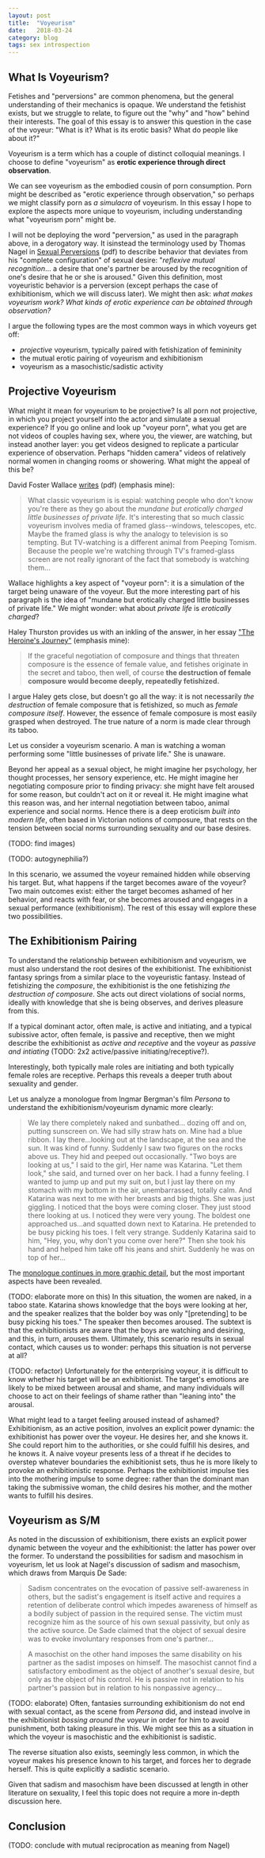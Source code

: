 ```yaml
---
layout: post
title:  "Voyeurism"
date:   2018-03-24
category: blog
tags: sex introspection
---
```


## What Is Voyeurism?

Fetishes and "perversions" are common phenomena, but the general understanding of their mechanics is opaque. We understand the fetishist exists, but we struggle to relate, to figure out the "why" and "how" behind their interests. The goal of this essay is to answer this question in the case of the voyeur: "What is it? What is its erotic basis? What do people like about it?"

Voyeurism is a term which has a couple of distinct colloquial meanings. I choose to define "voyeurism" as **erotic experience through direct observation**.

We can see voyeurism as the embodied cousin of porn consumption. Porn might be described as "erotic experience through observation," so perhaps we might classify porn as _a simulacra_ of voyeurism. In this essay I hope to explore the aspects more unique to voyeurism, including understanding what "voyeurism porn" might be.

I will not be deploying the word "perversion," as used in the paragraph above, in a derogatory way. It isinstead the terminology used by Thomas Nagel in [Sexual Perversions](https://pdfs.semanticscholar.org/bc66/32ba46b9d31b0bff5285ebe8c1453513cce2.pdf) (pdf) to describe behavior that deviates from his "complete configuration" of sexual desire: "_reflexive mutual recognition_... a desire that one's partner be aroused by the recognition of one's desire that he or she is aroused." Given this definition, most voyeuristic behavior is a perversion (except perhaps the case of exhibitionism, which we will discuss later). We might then ask: _what makes voyeurism work? What kinds of erotic experience can be obtained through observation?_

I argue the following types are the most common ways in which voyeurs get off:

* _projective_ voyeurism, typically paired with fetishization of femininity
* the mutual erotic pairing of voyeurism and exhibitionism
* voyeurism as a masochistic/sadistic activity


## Projective Voyeurism

What might it mean for voyeurism to be projective? Is all porn not projective, in which you project yourself into the actor and simulate a sexual experience? If you go online and look up "voyeur porn", what you get are not videos of couples having sex, where you, the viewer, are watching, but instead another layer: you get videos designed to replicate a particular experience of observation. Perhaps "hidden camera" videos of relatively normal women in changing rooms or showering. What might the appeal of this be?

David Foster Wallace [writes](https://jsomers.net/DFW_TV.pdf) (pdf) (emphasis mine):

> What classic voyeurism is is espial: watching people who don't know you're there as they go about the _mundane but erotically charged little businesses of private life_. It's interesting that so much classic voyeurism involves media of framed glass--windows, telescopes, etc. Maybe the framed glass is why the analogy to television is so tempting. But TV-watching is a different animal from Peeping Tomism. Because the people we're watching through TV's framed-glass screen are not really ignorant of the fact that somebody is watching them...

Wallace highlights a key aspect of "voyeur porn": it is a simulation of the target being unaware of the voyeur. But the more interesting part of his paragraph is the idea of "mundane but erotically charged little businesses of private life." We might wonder: what about _private life_ is _erotically charged_?

Haley Thurston provides us with an inkling of the answer, in her essay ["The Heroine's Journey"](https://www.ribbonfarm.com/2015/01/28/the-heroines-journey/) (emphasis mine):

> If the graceful negotiation of composure and things that threaten composure is the essence of female value, and fetishes originate in the secret and taboo, then well, of course **the destruction of female composure would become deeply, repeatedly fetishized.**

I argue Haley gets close, but doesn't go all the way: it is not necessarily _the destruction_ of female composure that is fetishized, so much as _female composure itself_. However, the essence of female composure is most easily grasped when destroyed. The true nature of a norm is made clear through its taboo.

Let us consider a voyeurism scenario. A man is watching a woman performing some "little businesses of private life." She is unaware.

Beyond her appeal as a sexual object, he might imagine her psychology, her thought processes, her sensory experience, etc. He might imagine her negotiating composure prior to finding privacy: she might have felt aroused for some reason, but couldn't act on it or reveal it. He might imagine what this reason was, and her internal negotiation between taboo, animal experience and social norms. Hence there is a deep eroticism _built into modern life_, often based in Victorian notions of composure, that rests on the tension between social norms surrounding sexuality and our base desires.

(TODO: find images)

(TODO: autogynephilia?)

In this scenario, we assumed the voyeur remained hidden while observing his target. But, what happens if the target becomes aware of the voyeur? Two main outcomes exist: either the target becomes ashamed of her behavior, and reacts with fear, or she becomes aroused and engages in a sexual performance (exhibitionism). The rest of this essay will explore these two possibilities.

## The Exhibitionism Pairing

To understand the relationship between exhibitionism and voyeurism, we must also understand the root desires of the exhibitionist. The exhibitionist fantasy springs from a similar place to the voyeuristic fantasy. Instead of fetishizing the _composure_, the exhibitionist is the one fetishizing _the destruction of composure_. She acts out direct violations of social norms, ideally with knowledge that she is being observes, and derives pleasure from this.

If a typical dominant actor, often male, is active and initiating, and a typical subissive actor, often female, is passive and receptive, then we might describe the exhibitionist as _active and receptive_ and the voyeur as _passive and intiating_ (TODO: 2x2 active/passive initiating/receptive?).

Interestingly, both typically male roles are initiating and both typically female roles are receptive. Perhaps this reveals a deeper truth about sexuality and gender.

Let us analyze a monologue from Ingmar Bergman's film _Persona_ to understand the exhibitionism/voyeurism dynamic more clearly:

> We lay there completely naked and sunbathed... dozing off and on, putting sunscreen on. We had silly straw hats on. Mine had a blue ribbon. I lay there...looking out at the landscape, at the sea and the sun. It was kind of funny. Suddenly I saw two figures on the rocks above us. They hid and peeped out occasionally. "Two boys are looking at us," I said to the girl, Her name was Katarina. "Let them look," she said, and turned over on her back. I had a funny feeling. I wanted to jump up and put my suit on, but I just lay there on my stomach with my bottom in the air, unembarrassed, totally calm. And Katarina was next to me with her breasts and big thighs. She was just giggling. I noticed that the boys were coming closer. They just stood there looking at us. I noticed they were very young. The boldest one approached us...and squatted down next to Katarina. He pretended to be busy picking his toes. I felt very strange. Suddenly Katarina said to him, "Hey, you, why don't you come over here?" Then she took his hand and helped him take off his jeans and shirt. Suddenly he was on top of her...

The [monologue continues in more graphic detail](http://www.actorpoint.com/free_monologues/mvw112.html), but the most important aspects have been revealed.

(TODO: elaborate more on this) In this situation, the women are naked, in a taboo state. Katarina shows knowledge that the boys were looking at her, and the speaker realizes that the bolder boy was only "[pretending] to be busy picking his toes." The speaker then becomes aroused. The subtext is that the exhibitionists are aware that the boys are watching and desiring, and this, in turn, arouses them. Ultimately, this scenario results in sexual contact, which causes us to wonder: perhaps this situation is not perverse at all?

(TODO: refactor) Unfortunately for the enterprising voyeur, it is difficult to know whether his target will be an exhibitionist. The target's emotions are likely to be mixed between arousal and shame, and many individuals will choose to act on their feelings of shame rather than "leaning into" the arousal.

What might lead to a target feeling aroused instead of ashamed? Exhibitionism, as an active position, involves an explicit power dynamic: the exhibitionist has power over the voyeur. He desires her, and she knows it. She could report him to the authorities, or she could fulfill his desires, and he knows it. A naive voyeur presents less of a threat if he decides to overstep whatever boundaries the exhibitionist sets, thus he is more likely to provoke an exhibitionistic response. Perhaps the exhibitionist impulse ties into the mothering impulse to some degree: rather than the dominant man taking the submissive woman, the child desires his mother, and the mother wants to fulfill his desires.

## Voyeurism as S/M

As noted in the discussion of exhibitionism, there exists an explicit power dynamic between the voyeur and the exhibitionist: the latter has power over the former. To understand the possibilities for sadism and masochism in voyeurism, let us look at Nagel's discussion of sadism and masochism, which draws from Marquis De Sade:

> Sadism concentrates on the evocation of passive self-awareness in others, but the sadist's engagement is itself active and requires a retention of deliberate control which impedes awareness of himself as a bodily subject of passion in the required sense. The victim must recognize him as the source of his own sexual passivity, but only as the active source. De Sade claimed that the object of sexual desire was to evoke involuntary responses from one's partner...

> A masochist on the other hand imposes the same disability on his partner as the sadist imposes on himself. The masochist cannot find a satisfactory embodiment as the object of another's sexual desire, but only as the object of his control. He is passive not in relation to his partner's passion but in relation to his nonpassive agency...

(TODO: elaborate) Often, fantasies surrounding exhibitionism do not end with sexual contact, as the scene from _Persona_ did, and instead involve in the exhibitionist _bossing around the voyeur_ in order for him to avoid punishment, both taking pleasure in this. We might see this as a situation in which the voyeur is masochistic and the exhibitionist is sadistic.

The reverse situation also exists, seemingly less common, in which the voyeur makes his presence known to his target, and forces her to degrade herself. This is quite explicitly a sadistic scenario.

Given that sadism and masochism have been discussed at length in other literature on sexuality, I feel this topic does not require a more in-depth discussion here.

## Conclusion

(TODO: conclude with mutual reciprocation as meaning from Nagel)
